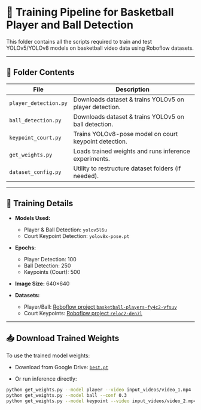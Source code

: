 # 🏀 Training Pipeline for Basketball Player and Ball Detection

This folder contains all the scripts required to train and test YOLOv5/YOLOv8 models on basketball video data using Roboflow datasets.

---

## 📂 Folder Contents

| File | Description |
|------|-------------|
| `player_detection.py` | Downloads dataset & trains YOLOv5 on player detection. |
| `ball_detection.py` | Downloads dataset & trains YOLOv5 on ball detection. |
| `keypoint_court.py` | Trains YOLOv8-pose model on court keypoint detection. |
| `get_weights.py` | Loads trained weights and runs inference experiments. |
| `dataset_config.py` | Utility to restructure dataset folders (if needed). |

---

## 🎯 Training Details

- **Models Used:**  
  - Player & Ball Detection: `yolov5l6u`  
  - Court Keypoint Detection: `yolov8x-pose.pt`

- **Epochs:**  
  - Player Detection: 100  
  - Ball Detection: 250  
  - Keypoints (Court): 500

- **Image Size:** 640×640

- **Datasets:**  
  - Player/Ball: [Roboflow project `basketball-players-fy4c2-vfsuv`](https://universe.roboflow.com/workspace-5ujvu/basketball-players-fy4c2-vfsuv)   
  - Court Keypoints: [Roboflow project `reloc2-den7l`](https://universe.roboflow.com/fyp-3bwmg/reloc2-den7l/dataset/1)

---

## 📥 Download Trained Weights

To use the trained model weights:

- Download from Google Drive: [`best.pt`](https://drive.google.com/file/d/1eAHfkK7xEC6IV7AkII90PFNUF82m7oot/view?usp=sharing)

- Or run inference directly:

```bash
python get_weights.py --model player --video input_videos/video_1.mp4    # Run inference using the PLAYER detection model on a specific video.
python get_weights.py --model ball --conf 0.3                            # Run inference using the BALL detection model with a lower confidence threshold (0.3).
python get_weights.py --model keypoint --video input_videos/video_2.mp4  # Run inference using the COURT KEYPOINT model to detect keypoints (e.g. lines, markers) on a basketball court.
